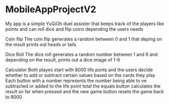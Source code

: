 # MobileAppProjectV2
My app is a simple YuGiOh duel assister that keeps track of the players like points and can roll dice and flip coins depending
the users needs

Coin flip
The coin flip generates a random between 0 and 1 that deping on the result prints out heads or tails

Dice Roll
The dice roll generates a random number between 1 and 6 and depending on the result, prints out a dice image of 1-6

Calculator
Both playes start with 8000 life ponts and the users decide whether to add or subtract certain values based on the cards they play
Each button with a number represents the number being able to ve subtracted or added to the life point total
the equals button calculates the result so far when pressed
and the new game button resets the game back to 8000
